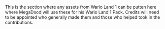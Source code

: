 This is the section where any assets from Wario Land 1 can be putten here where MegaDood will use these for his Wario Land 1 Pack. Credits will need to be appointed who generally made them and those who helped took in the contributions.
